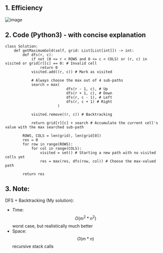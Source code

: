 ## 1. Efficiency
![image](https://github.com/KCP17/Leetcode-solutions/assets/148914885/959af100-c653-4a6c-a4b7-cf3b369e4b14)

## 2. Code (Python3) - with concise explanation
```python3 []
class Solution:
    def getMaximumGold(self, grid: List[List[int]]) -> int:
        def dfs(r, c):
            if not (0 <= r < ROWS and 0 <= c < COLS) or (r, c) in visited or grid[r][c] == 0: # Invalid cell
                return 0
            visited.add((r, c)) # Mark as visited

            # Always choose the max out of 4 sub-paths
            search = max(
                            dfs(r - 1, c), # Up
                            dfs(r + 1, c), # Down
                            dfs(r, c - 1), # Left
                            dfs(r, c + 1) # Right
                        )
            
            visited.remove((r, c)) # Backtracking
            
            return grid[r][c] + search # Accumulate the current cell's value with the max searched sub-path

        ROWS, COLS = len(grid), len(grid[0])
        res = 0
        for row in range(ROWS):
            for col in range(COLS):
                visited = set() # Starting a new path with no visited cells yet
                res = max(res, dfs(row, col)) # Choose the max-valued path

        return res
```
## 3. Note:
DFS + Backtracking (My solution):
- Time: $$O(m^2 * n^2)$$ worst case, but realistically much better
- Space: $$O(m * n)$$ recursive stack calls
